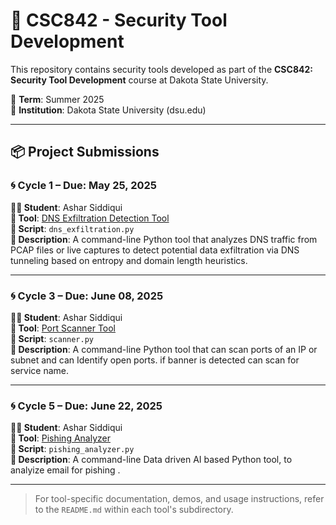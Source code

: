 # 🔐 CSC842 - Security Tool Development

This repository contains security tools developed as part of the **CSC842: Security Tool Development** course at Dakota State University.

📅 **Term**: Summer 2025  
📍 **Institution**: Dakota State University (dsu.edu)

---

## 📦 Project Submissions

### 🌀 **Cycle 1 – Due: May 25, 2025**

**👨‍💻 Student**: Ashar Siddiqui  
**🔧 Tool**: [DNS Exfiltration Detection Tool](https://github.com/arsiddiqui/CSC842/tree/main/dns_exfiltration)  
**📄 Script**: `dns_exfiltration.py`  
**🔎 Description**: A command-line Python tool that analyzes DNS traffic from PCAP files or live captures to detect potential data exfiltration via DNS tunneling based on entropy and domain length heuristics.

---

### 🌀 **Cycle 3 – Due: June 08, 2025**

**👨‍💻 Student**: Ashar Siddiqui  
**🔧 Tool**: [Port Scanner Tool](https://github.com/arsiddiqui/CSC842/tree/main/scanner)  
**📄 Script**: `scanner.py`  
**🔎 Description**: A command-line Python tool that can scan ports of an IP or subnet and can Identify open ports. if banner is detected can scan for service name.

---
### 🌀 **Cycle 5 – Due: June 22, 2025**

**👨‍💻 Student**: Ashar Siddiqui  
**🔧 Tool**: [Pishing Analyzer]()  
**📄 Script**: `pishing_analyzer.py`  
**🔎 Description**: A command-line Data driven AI based Python tool, to analyize email for pishing .

---

> For tool-specific documentation, demos, and usage instructions, refer to the `README.md` within each tool's subdirectory.
